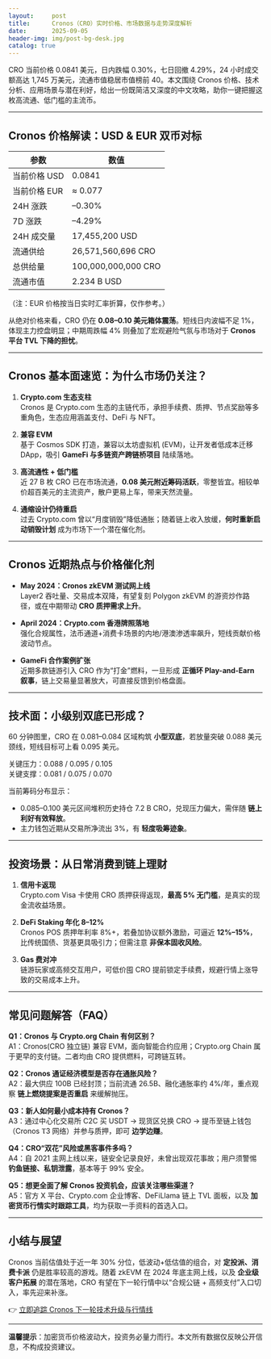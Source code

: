 ```yaml
---
layout:     post
title:      Cronos（CRO）实时价格、市场数据与走势深度解析
date:       2025-09-05
header-img: img/post-bg-desk.jpg
catalog: true
---
```


CRO 当前价格 0.0841 美元，日内跌幅 0.30%，七日回撤 4.29%，24 小时成交额高达 1,745 万美元，流通市值稳居市值榜前 40。本文围绕 Cronos 价格、技术分析、应用场景与潜在利好，给出一份既简洁又深度的中文攻略，助你一键把握这枚高流通、低门槛的主流币。

---

## Cronos 价格解读：USD & EUR 双币对标

| 参数           | 数值                |
|----------------|---------------------|
| 当前价格 USD   | 0.0841              |
| 当前价格 EUR   | ≈ 0.077             |
| 24H 涨跌       | –0.30%              |
| 7D 涨跌        | –4.29%              |
| 24H 成交量     | 17,455,200 USD      |
| 流通供给       | 26,571,560,696 CRO  |
| 总供给量       | 100,000,000,000 CRO |
| 流通市值       | 2.234 B USD         |

（注：EUR 价格按当日实时汇率折算，仅作参考。）

从绝对价格来看，CRO 仍在 **0.08–0.10 美元箱体震荡**。短线日内波幅不足 1%，体现主力控盘明显；中期周跌幅 4% 则叠加了宏观避险气氛与市场对于 **Cronos 平台 TVL 下降的担忧**。

---

## Cronos 基本面速览：为什么市场仍关注？

1. **Crypto․com 生态支柱**  
   Cronos 是 Crypto․com 生态的主链代币，承担手续费、质押、节点奖励等多重角色，生态应用涵盖支付、DeFi 与 NFT。

2. **兼容 EVM**  
   基于 Cosmos SDK 打造，兼容以太坊虚拟机 (EVM)，让开发者低成本迁移 DApp，吸引 **GameFi 与多链资产跨链桥项目** 陆续落地。

3. **高流通性 + 低门槛**  
   近 27 B 枚 CRO 已在市场流通，**0.08 美元附近筹码活跃**，零整皆宜。相较单价超百美元的主流资产，散户更易上车，带来天然流量。

4. **通缩设计仍待重启**  
   过去 Crypto․com 曾以“月度销毁”降低通胀；随着链上收入放缓，**何时重新启动销毁计划** 成为市场下一个潜在催化剂。

---

## Cronos 近期热点与价格催化剂

- **May 2024：Cronos zkEVM 测试网上线**  
  Layer2 吞吐量、交易成本双降，有望复刻 Polygon zkEVM 的游资炒作路径，或在中期带动 **CRO 质押需求上升**。

- **April 2024：Crypto․com 香港牌照落地**  
  强化合规属性，法币通道+消费卡场景的内地/港澳渗透率飙升，短线贡献价格波动节点。

- **GameFi 合作案例扩张**  
  近期多款链游引入 CRO 作为“打金”燃料，一旦形成 **正循环 Play-and-Earn 叙事**，链上交易量显著放大，可直接反馈到价格盘面。

---

## 技术面：小级别双底已形成？

60 分钟图里，CRO 在 0.081–0.084 区域构筑 **小型双底**，若放量突破 0.088 美元颈线，短线目标可上看 0.095 美元。  

关键压力：0.088 / 0.095 / 0.105  
关键支撑：0.081 / 0.075 / 0.070

当前筹码分布显示：  
- 0.085–0.100 美元区间堆积历史持仓 7.2 B CRO，兑现压力偏大，需伴随 **链上利好有效释放**。  
- 主力钱包近期从交易所净流出 3%，有 **轻度吸筹迹象**。

---

## 投资场景：从日常消费到链上理财

1. **信用卡返现**  
   Crypto․com Visa 卡使用 CRO 质押获得返现，**最高 5% 无门槛**，是真实的现金流收益场景。

2. **DeFi Staking 年化 8–12%**  
   Cronos POS 质押年利率 8%+，若叠加协议额外激励，可逼近 **12%–15%**，比传统国债、货基更具吸引力；但需注意 **非保本固收风险**。

3. **Gas 费对冲**  
   链游玩家或高频交互用户，可低价囤 CRO 提前锁定手续费，规避行情上涨导致的交易成本上升。

---

## 常见问题解答（FAQ）

**Q1：Cronos 与 Crypto.org Chain 有何区别？**  
A1：Cronos(CRO 独立链) 兼容 EVM，面向智能合约应用；Crypto.org Chain 属于更早的支付链。二者均由 CRO 提供燃料，可跨链互转。

**Q2：Cronos 通证经济模型是否存在通胀风险？**  
A2：最大供应 100B 已经封顶；当前流通 26.5B、融化通胀率约 4%/年，重点观察 **链上燃烧提案是否重启** 来缓解抛压。

**Q3：新人如何最小成本持有 Cronos？**  
A3：通过中心化交易所 C2C 买 USDT → 现货区兑换 CRO → 提币至链上钱包（Cronos Ⲧ3 网络）并参与质押，即可 **边学边赚**。

**Q4：CRO“双花”风险或黑客事件多吗？**  
A4：自 2021 主网上线以来，链安全记录良好，未曾出现双花事故；用户须警惕 **钓鱼链接、私钥泄露**，基本等于 99% 安全。

**Q5：想更全面了解 Cronos 投资机会，应该关注哪些渠道？**  
A5：官方 X 平台、Crypto․com 企业博客、DeFiLlama 链上 TVL 面板，以及 **加密货币行情实时跟踪工具**，均为获取一手资料的首选入口。

---

## 小结与展望

Cronos 当前估值处于近一年 30% 分位，低波动+低估值的组合，对 **定投派、消费卡派** 仍是胜率较高的游戏。随着 zkEVM 在 2024 年底主网上线，以及 **企业级客户拓展** 的潜在落地，CRO 有望在下一轮行情中以“合规公链 + 高频支付”入口切入，率先迎来补涨。

👉 [立即追踪 Cronos 下一轮技术升级与行情线](https://okxdog.com/)

---

**温馨提示**：加密货币价格波动大，投资务必量力而行。本文所有数据仅反映公开信息，不构成投资建议。